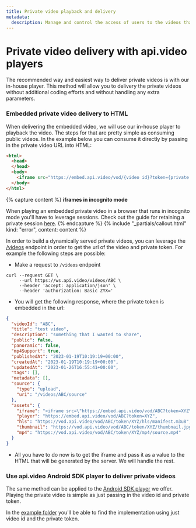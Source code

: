 ```yaml
---
title: Private video playback and delivery
metadata: 
  description: Manage and control the access of users to the videos that you publish.
---
```


# Private video delivery with api.video players

The recommended way and easiest way to deliver private videos is with our in-house player. This method will allow you to delivery the private videos without additional coding efforts and without handling any extra parameters.

### Embedded private video delivery to HTML

When delivering the embedded video, we will use our in-house player to playback the video. The steps for that are pretty simple as consuming public videos. In the example below you can consume it directly by passing in the private video URL into HTML:
```html
<html>
  <head>
  </head>
  <body>
    <iframe src="https://embed.api.video/vod/{video id}?token={private token}" width="30%" height="30%" frameborder="0" scrolling="no" allowfullscreen="true"></iframe>
  </body>
</html>
```


{% capture content %}
**iframes in incognito mode**

When playing an embedded private video in a browser that runs in incognito mode you'll have to leverage sessions.
Check out the guide for retaining a private session [here](/delivery-analytics/private-videos-with-custom-players-session-retention).
{% endcapture %}
{% include "_partials/callout.html" kind: "error", content: content %}

In order to build a dynamically served private videos, you can leverage the [/videos](/reference/api/Videos#retrieve-a-video-object) endpoint in order to get the url of the video and private token. For example the following steps are possible:

* Make a request to `/videos` endpoint
```curl
curl --request GET \
     --url https://ws.api.video/videos/ABC \
     --header 'accept: application/json' \
     --header 'authorization: Basic ZYX='
```

* You will get the following response, where the private token is embedded in the url:
```json
{
  "videoId": "ABC",
  "title": "test video",
  "description": "something that I wanted to share",
  "public": false,
  "panoramic": false,
  "mp4Support": true,
  "publishedAt": "2023-01-19T10:19:19+00:00",
  "createdAt": "2023-01-19T10:19:19+00:00",
  "updatedAt": "2023-01-26T16:55:41+00:00",
  "tags": [],
  "metadata": [],
  "source": {
    "type": "upload",
    "uri": "/videos/ABC/source"
  },
  "assets": {
    "iframe": "<iframe src=\"https://embed.api.video/vod/ABC?token=XYZ\" width=\"100%\" height=\"100%\" frameborder=\"0\" scrolling=\"no\" allowfullscreen=\"true\"></iframe>",
    "player": "https://embed.api.video/vod/ABC?token=XYZ",
    "hls": "https://vod.api.video/vod/ABC/token/XYZ/hls/manifest.m3u8",
    "thumbnail": "https://vod.api.video/vod/ABC/token/XYZ/thumbnail.jpg",
    "mp4": "https://vod.api.video/vod/ABC/token/XYZ/mp4/source.mp4"
  }
}
```

* All you have to do now is to get the iframe and pass it as a value to the HTML that will be generated by the server. We will handle the rest.

### Use api.video Android SDK player to deliver private videos

The same method can be applied to the [Android SDK player](https://github.com/apivideo/api.video-android-player) we offer. Playing the private video is simple as just passing in the video id and private token.

In the [example folder](https://github.com/apivideo/api.video-android-player/tree/main/example) you'll be able to find the implementation using just video id and the private token. 

